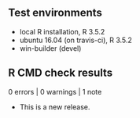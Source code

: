 ## Test environments
* local R installation, R 3.5.2
* ubuntu 16.04 (on travis-ci), R 3.5.2
* win-builder (devel)

## R CMD check results

0 errors | 0 warnings | 1 note

* This is a new release.
